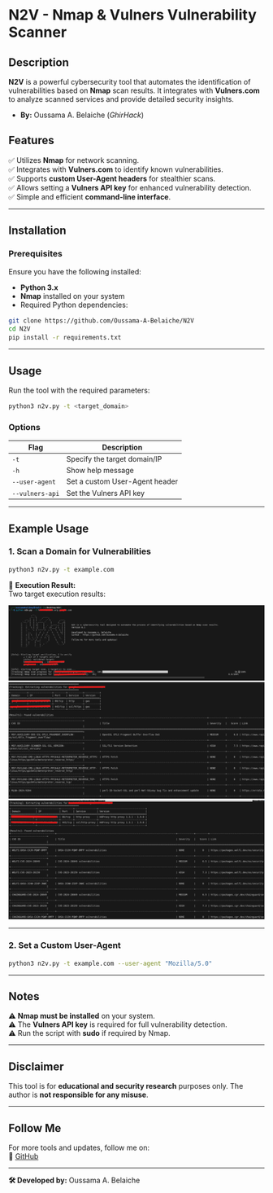 
# **N2V - Nmap & Vulners Vulnerability Scanner**  

## **Description**  
**N2V** is a powerful cybersecurity tool that automates the identification of vulnerabilities based on **Nmap** scan results. It integrates with **Vulners.com** to analyze scanned services and provide detailed security insights.  

- **By:** Oussama A. Belaiche (*GhirHack*)  

## **Features**  
✅ Utilizes **Nmap** for network scanning.  
✅ Integrates with **Vulners.com** to identify known vulnerabilities.  
✅ Supports **custom User-Agent headers** for stealthier scans.  
✅ Allows setting a **Vulners API key** for enhanced vulnerability detection.  
✅ Simple and efficient **command-line interface**.  

---

## **Installation**  

### **Prerequisites**  
Ensure you have the following installed:  
- **Python 3.x**  
- **Nmap** installed on your system  
- Required Python dependencies:  

```bash
git clone https://github.com/Oussama-A-Belaiche/N2V
cd N2V
pip install -r requirements.txt
```

---

## **Usage**  
Run the tool with the required parameters:  

```bash
python3 n2v.py -t <target_domain>
```

### **Options**  
| Flag            | Description                           |
|----------------|--------------------------------------|
| `-t`          | Specify the target domain/IP         |
| `-h`          | Show help message                    |
| `--user-agent` | Set a custom User-Agent header      |
| `--vulners-api` | Set the Vulners API key            |

---

## **Example Usage**  

### **1. Scan a Domain for Vulnerabilities**  
```bash
python3 n2v.py -t example.com
```
📌 **Execution Result:**  
Two target execution results:  

![Execution Result 1](src/assets/n2vimage.png)  
![Execution Result 2](src/assets/n2vimage2.png)  
![Execution Result 3](src/assets/n2vimage3.png)  

---

### **2. Set a Custom User-Agent**  
```bash
python3 n2v.py -t example.com --user-agent "Mozilla/5.0"
```
---

## **Notes**  
⚠️ **Nmap must be installed** on your system.  
⚠️ The **Vulners API key** is required for full vulnerability detection.  
⚠️ Run the script with **sudo** if required by Nmap.  

---

## **Disclaimer**  
This tool is for **educational and security research** purposes only. The author is **not responsible for any misuse**.  

---

## **Follow Me**  
For more tools and updates, follow me on:  
🔗 [GitHub](https://github.com/Oussama-A-Belaiche)  

---

**🛠 Developed by:** Oussama A. Belaiche 

